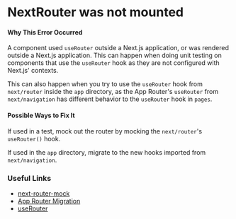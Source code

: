 # NextRouter was not mounted

#### Why This Error Occurred

A component used `useRouter` outside a Next.js application, or was rendered outside a Next.js application. This can happen when doing unit testing on components that use the `useRouter` hook as they are not configured with Next.js' contexts.

This can also happen when you try to use the `useRouter` hook from `next/router` inside the `app` directory, as the App Router's `useRouter` from `next/navigation` has different behavior to the `useRouter` hook in `pages`.

#### Possible Ways to Fix It

If used in a test, mock out the router by mocking the `next/router`'s `useRouter()` hook.

If used in the `app` directory, migrate to the new hooks imported from `next/navigation`. 

### Useful Links

- [next-router-mock](https://www.npmjs.com/package/next-router-mock)
- [App Router Migration](https://nextjs.org/docs/pages/building-your-application/upgrading/app-router-migration#step-5-migrating-routing-hooks)
- [useRouter](https://nextjs.org/docs/app/api-reference/functions/use-router)
